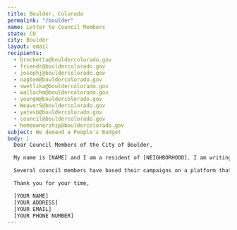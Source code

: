 ```yaml
---
title: Boulder, Colorado
permalink: "/boulder"
name: Letter to Council Members
state: CO
city: Boulder
layout: email
recipients:
  - brocketta@bouldercolorado.gov
  - friendr@bouldercolorado.gov
  - josephj@bouldercolorado.gov
  - naglem@bouldercolorado.gov
  - swetlika@bouldercolorado.gov
  - wallachm@bouldercolorado.gov
  - youngm@bouldercolorado.gov
  - WeaverS@bouldercolorado.gov
  - yatesb@bouldercolorado.gov
  - council@bouldercolorado.gov
  - homeownership@bouldercolorado.gov
subject: We demand a People's Budget
body: |
  Dear Council Members of the City of Boulder,

  My name is [NAME] and I am a resident of [NEIGHBORHOOD]. I am writing to you regarding the harassment of Zayd Atkinson, a resident of Boulder and a student at Naropa University, by the Boulder Police Department. Instead of funding the harassment of Boulder residents of color, the city should fund affordable housing.

  Several council members have based their campaigns on a platform that supports affordable housing for the residents of Boulder, yet no laws have changed regarding the number of unrelated people who can live together in a house. The budget for the Boulder Police Department is $37,000,000 while the budget for Housing and Human Services is less than $5,000,000. I strongly suggest that the Boulder Police Department be defunded immediately and that the money go towards creating affordable housing within city limits.

  Thank you for your time,

  [YOUR NAME]
  [YOUR ADDRESS]
  [YOUR EMAIL]
  [YOUR PHONE NUMBER]
---
```


